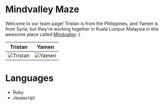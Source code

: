# Mindvalley Maze

Welcome to our team page! Tristan is from the Philippines, and Yamen is from Syria, but they're working together in Kuala Lumpur Malaysia in this awesome place called [Mindvalley](http://www.mindvalley.com) :)

| Tristan | Yamen |
|---|---|
|![Tristan](https://avatars0.githubusercontent.com/u/185592?v=3&amp;s=460)|![Yamen](https://avatars2.githubusercontent.com/u/7607379?v=3&s=460)|

Languages
===================
- Ruby
- Javascript